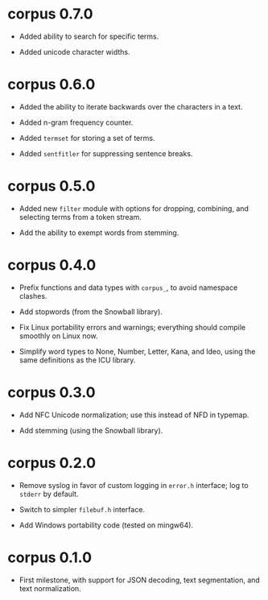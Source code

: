 # corpus 0.7.0

* Added ability to search for specific terms.

* Added unicode character widths.


# corpus 0.6.0

* Added the ability to iterate backwards over the characters in a text.

* Added n-gram frequency counter.

* Added `termset` for storing a set of terms.

* Added `sentfitler` for suppressing sentence breaks.


# corpus 0.5.0

* Added new `filter` module with options for dropping, combining, and
  selecting terms from a token stream.

* Add the ability to exempt words from stemming.


# corpus 0.4.0

* Prefix functions and data types with `corpus_`, to avoid namespace
  clashes.

* Add stopwords (from the Snowball library).

* Fix Linux portability errors and warnings; everything should compile
  smoothly on Linux now.

* Simplify word types to None, Number, Letter, Kana, and Ideo, using
  the same definitions as the ICU library.


# corpus 0.3.0

* Add NFC Unicode normalization; use this instead of NFD in typemap.

* Add stemming (using the Snowball library).


# corpus 0.2.0

* Remove syslog in favor of custom logging in `error.h` interface;
  log to `stderr` by default.

* Switch to simpler `filebuf.h` interface.

* Add Windows portability code (tested on mingw64).


# corpus 0.1.0

* First milestone, with support for JSON decoding, text segmentation,
  and text normalization.
